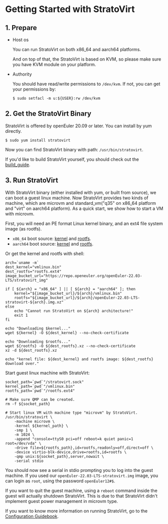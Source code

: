# Getting Started with StratoVirt

## 1. Prepare

* Host os

   You can run StratoVirt on both x86_64 and aarch64 platforms.

   And on top of that, the StratoVirt is based on KVM, so please make sure you
have KVM module on your platform.

* Authority

    You should have read/write permissions to `/dev/kvm`. If not, you can get your permissions by:

    ```shell
    $ sudo setfacl -m u:${USER}:rw /dev/kvm
    ```

## 2. Get the StratoVirt Binary

StratoVirt is offered by openEuler 20.09 or later. You can install by yum directly.

```shell
$ sudo yum install stratovirt
```

Now you can find StratoVirt binary with path: `/usr/bin/stratovirt`.

If you'd like to build StratoVirt yourself, you should check out the [build_guide](./build_guide.md).

## 3. Run StratoVirt

With StratoVirt binary (either installed with yum, or built from source), we can
boot a guest linux machine. Now StratoVirt provides two kinds of machine, which
are microvm and standard_vm("q35" on x86_64 platform and "virt" on aarch64 platform).
As a quick start, we show how to start a VM with microvm.

First, you will need an PE format Linux kernel binary, and an ext4 file system image (as rootfs).
* `x86_64` boot source: [kernel](https://repo.openeuler.org/openEuler-22.03-LTS/stratovirt_img/x86_64/vmlinux.bin)
and [rootfs](https://repo.openeuler.org/openEuler-22.03-LTS/stratovirt_img/x86_64/openEuler-22.03-LTS-stratovirt-x86_64.img.xz).
* `aarch64` boot source: [kernel](https://repo.openeuler.org/openEuler-22.03-LTS/stratovirt_img/aarch64/vmlinux.bin)
and [rootfs](https://repo.openeuler.org/openEuler-22.03-LTS/stratovirt_img/aarch64/openEuler-22.03-LTS-stratovirt-aarch64.img.xz).

Or get the kernel and rootfs with shell:

```shell
arch=`uname -m`
dest_kernel="vmlinux.bin"
dest_rootfs="rootfs.ext4"
image_bucket_url="https://repo.openeuler.org/openEuler-22.03-LTS/stratovirt_img"

if [ ${arch} = "x86_64" ] || [ ${arch} = "aarch64" ]; then
    kernel="${image_bucket_url}/${arch}/vmlinux.bin"
    rootfs="${image_bucket_url}/${arch}/openEuler-22.03-LTS-stratovirt-${arch}.img.xz"
else
    echo "Cannot run StratoVirt on ${arch} architecture!"
    exit 1
fi

echo "Downloading $kernel..."
wget ${kernel} -O ${dest_kernel} --no-check-certificate

echo "Downloading $rootfs..."
wget ${rootfs} -O ${dest_rootfs}.xz --no-check-certificate
xz -d ${dest_rootfs}.xz

echo "kernel file: ${dest_kernel} and rootfs image: ${dest_rootfs} download over."
```

Start guest linux machine with StratoVirt:

```shell
socket_path=`pwd`"/stratovirt.sock"
kernel_path=`pwd`"/vmlinux.bin"
rootfs_path=`pwd`"/rootfs.ext4"

# Make sure QMP can be created.
rm -f ${socket_path}

# Start linux VM with machine type "microvm" by StratoVirt.
/usr/bin/stratovirt \
    -machine microvm \
    -kernel ${kernel_path} \
    -smp 1 \
    -m 1024 \
    -append "console=ttyS0 pci=off reboot=k quiet panic=1 root=/dev/vda" \
    -drive file=${rootfs_path},id=rootfs,readonly=off,direct=off \
    -device virtio-blk-device,drive=rootfs,id=rootfs \
    -qmp unix:${socket_path},server,nowait \
    -serial stdio
```

You should now see a serial in stdio prompting you to log into the guest machine.
If you used our `openEuler-22.03-LTS-stratovirt.img` image, you can login as
`root`, using the password `openEuler12#$`.

If you want to quit the guest machine, using a `reboot` command inside the guest
will actually shutdown StratoVirt. This is due to that StratoVirt didn't implement
guest power management in microvm type.

If you want to know more information on running StratoVirt, go to the [Configuration Guidebook](./config_guidebook.md).
